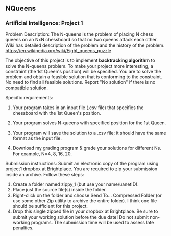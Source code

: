 ## NQueens
### Artificial Intelligence: Project 1

Problem Description: The N-queens is the problem of placing N chess queens on an NxN chessboard so that no two queens attack each other. Wiki has detailed description of the problem and the history of the problem. https://en.wikipedia.org/wiki/Eight_queens_puzzle

The objective of this project is to implement **backtracking algorithm** to solve the N-queens problem. To make your project more interesting, a constraint (the 1st Queen's position) will be specified. You are to solve the problem and obtain a feasible solution that is conforming to the constraint. No need to find all feasible solutions. Report "No solution" if there is no compatible solution.

Specific requirements:

1. Your program takes in an input file (.csv file) that specifies the chessboard with the 1st Queen's position. 

2. Your program solves N-queens with specified position for the 1st Queen.

3. Your program will save the solution to a .csv file; it should have the same format as the input file. 

4. Download my grading program & grade your solutions for different Ns. For example, N=4, 8, 16, 20.

Submission instructions:
Submit an electronic copy of the program using project1 dropbox at Brightplace. You are required to zip your submission inside an archive. Follow these steps:

1. Create a folder named zippy_1 (but use your name/uanetID). 
2. Place just the source file(s) inside the folder.
3. Right-click on the folder and choose Send To... Compressed Folder (or use some other Zip utility to archive the entire folder). I think one file should be sufficient for this project.
4. Drop this single zipped file in your dropbox at Brightplace.
Be sure to submit your working solution before the due date! Do not submit non-working programs. The submission time will be used to assess late penalties.
